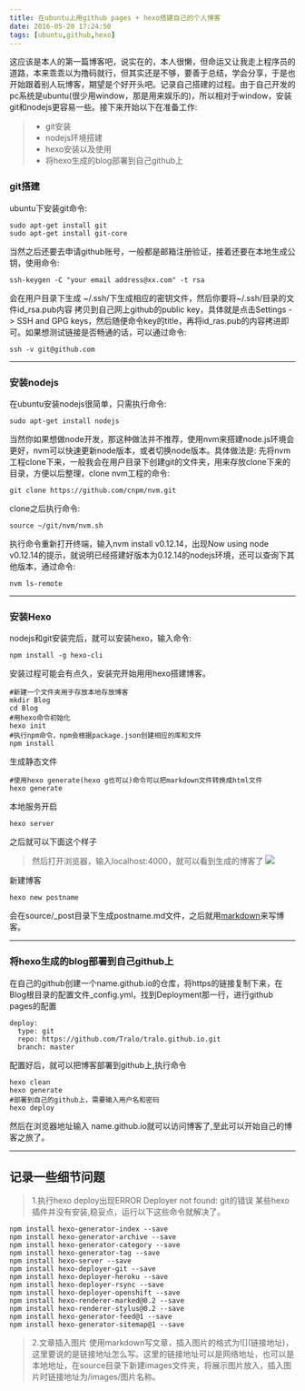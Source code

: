 ```yaml
---
title: 在ubuntu上用github pages + hexo搭建自己的个人博客
date: 2016-05-20 17:24:50
tags: [ubuntu,github,hexo]
---
```



这应该是本人的第一篇博客吧，说实在的，本人很懒，但命运又让我走上程序员的道路，本来乖乖以为撸码就行，但其实还是不够，要善于总结，学会分享，于是也开始跟着别人玩博客，期望是个好开头吧。记录自己搭建的过程。由于自己开发的pc系统是ubuntu(很少用window，那是用来娱乐的)，所以相对于window，安装git和nodejs更容易一些。接下来开始以下在准备工作: 

> * git安装
> * nodejs环境搭建
> * hexo安装以及使用
> * 将hexo生成的blog部署到自己github上

### git搭建

ubuntu下安装git命令:

```shell
sudo apt-get install git
sudo apt-get install git-core
```
当然之后还要去申请github账号，一般都是邮箱注册验证，接着还要在本地生成公钥，使用命令:
```shell
ssh-keygen -C "your email address@xx.com" -t rsa
```
会在用户目录下生成 ~/.ssh/下生成相应的密钥文件，然后你要将~/.ssh/目录的文件id_rsa.pub内容
拷贝到自己网上github的public key，具体就是点击Settings -> SSH and GPG keys，然后随便命令key的title，再将id_ras.pub的内容拷进即可。如果想测试链接是否畅通的话，可以通过命令:
```shell
ssh -v git@github.com
```
------


### 安装nodejs

在ubuntu安装nodejs很简单，只需执行命令:

```shell
sudo apt-get install nodejs

```
当然你如果想做node开发，那这种做法并不推荐，使用nvm来搭建node.js环境会更好，nvm可以快速更新node版本，或者切换node版本。具体做法是: 先将nvm工程clone下来，一般我会在用户目录下创建git的文件夹，用来存放clone下来的目录，方便以后整理，clone nvm工程的命令:
```shell
git clone https://github.com/cnpm/nvm.git
```
clone之后执行命令:
```shell
source ~/git/nvm/nvm.sh
```
执行命令重新打开终端，输入nvm install v0.12.14，出现Now using node v0.12.14的提示，就说明已经搭建好版本为0.12.14的nodejs环境，还可以查询下其他版本，通过命令:
```shell
nvm ls-remote
```
------

### 安装Hexo
nodejs和git安装完后，就可以安装hexo，输入命令:
```shell
npm install -g hexo-cli

```
安装过程可能会有点久，安装完开始用用hexo搭建博客。
```shell
#新建一个文件夹用于存放本地存放博客
mkdir Blog
cd Blog
#用hexo命令初始化
hexo init
#执行npm命令，npm会根据package.json创建相应的库和文件
npm install
```
生成静态文件
```shell
#使用hexo generate(hexo g也可以)命令可以把markdown文件转换成html文件
hexo generate
```
本地服务开启
```shell
hexo server
```
之后就可以下面这个样子
> 然后打开浏览器，输入localhost:4000，就可以看到生成的博客了
![](/img/first_create_blog.png)

新建博客
```shell
hexo new postname
```
会在source/_post目录下生成postname.md文件，之后就用[markdown](https://www.zybuluo.com/mdeditor)来写博客。

------
### 将hexo生成的blog部署到自己github上

在自己的github创建一个name.github.io的仓库，将https的链接复制下来，在Blog根目录的配置文件_config.yml，找到Deployment那一行，进行github pages的配置
```shell
deploy:
  type: git
  repo: https://github.com/Tralo/tralo.github.io.git
  branch: master
```
配置好后，就可以把博客部署到github上,执行命令
```shell
hexo clean
hexo generate
#部署到自己的github上，需要输入用户名和密码
hexo deploy
```
然后在浏览器地址输入 name.github.io就可以访问博客了,至此可以开始自己的博客之旅了。

------
## 记录一些细节问题
> 1.执行hexo deploy出现ERROR Deployer not found: git的错误
某些hexo插件并没有安装,稳妥点，运行以下这些命令就解决了。
```shell
npm install hexo-generator-index --save
npm install hexo-generator-archive --save
npm install hexo-generator-category --save
npm install hexo-generator-tag --save
npm install hexo-server --save
npm install hexo-deployer-git --save
npm install hexo-deployer-heroku --save
npm install hexo-deployer-rsync --save
npm install hexo-deployer-openshift --save
npm install hexo-renderer-marked@0.2 --save
npm install hexo-renderer-stylus@0.2 --save
npm install hexo-generator-feed@1 --save
npm install hexo-generator-sitemap@1 --save
```
> 2.文章插入图片
使用markdown写文章，插入图片的格式为\!\[\]\(链接地址\)，这里要说的是链接地址怎么写。这里的链接地址可以是网络地址，也可以是本地地址，在source目录下新建images文件夹，将展示图片放入，插入图片时链接地址为/images/图片名称。




